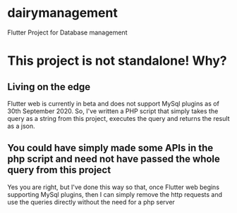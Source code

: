 # dairymanagement

Flutter Project for Database management


# This project is not standalone! Why?
## Living on the edge
<p> Flutter web is currently in beta and does not support MySql plugins as of 30th September 2020. So, I've written a PHP script that simply takes the query as a string from this project, executes the query and returns the result as a json.</p>

## You could have simply made some APIs in the php script and need not have passed the whole query from this project
<p> Yes you are right, but I've done this way so that, once Flutter web begins supporting MySql plugins, then I can simply remove the http requests and use the queries directly without the need for a php server</p>